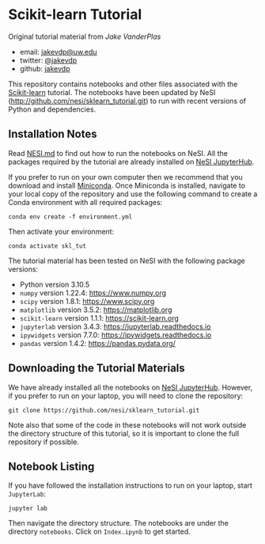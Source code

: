 # Scikit-learn Tutorial

Original tutorial material from *Jake VanderPlas*

- email: <jakevdp@uw.edu>
- twitter: [@jakevdp](https://twitter.com/jakevdp)
- github: [jakevdp](http://github.com/jakevdp)

This repository contains notebooks and other files associated with the [Scikit-learn](http://scikit-learn.org) tutorial.
The notebooks have been updated by NeSI (http://github.com/nesi/sklearn_tutorial.git) to run with recent versions of Python and dependencies.


## Installation Notes

Read [NESI.md](NESI.md) to find out how to run the notebooks on NeSI.
All the packages required by the tutorial are already installed on [NeSI JupyterHub](https://jupyter.nesi.org.nz/).

If you prefer to run on your own computer then we recommend that you download and install [Miniconda](https://docs.conda.io/en/latest/miniconda.html).
Once Miniconda is installed, navigate to your local copy of the repository and use the following command to create a Conda environment with all required packages:

```
conda env create -f environment.yml
```

Then activate your environment:

```
conda activate skl_tut
```

The tutorial material has been tested on NeSI with the following package versions:

- Python version 3.10.5
- `numpy` version 1.22.4: https://www.numpy.org
- `scipy` version 1.8.1: https://www.scipy.org
- `matplotlib` version 3.5.2: https://matplotlib.org
- `scikit-learn` version 1.1.1: https://scikit-learn.org
- `jupyterlab` version 3.4.3: https://jupyterlab.readthedocs.io
- `ipywidgets` version 7.7.0: https://ipywidgets.readthedocs.io
- `pandas` version 1.4.2: https://pandas.pydata.org/


## Downloading the Tutorial Materials

We have already installed all the notebooks on [NeSI JupyterHub](https://jupyter.nesi.org.nz/).
However, if you prefer to run on your laptop, you will need to clone the repository:

```
git clone https://github.com/nesi/sklearn_tutorial.git
```

Note also that some of the code in these notebooks will not work outside the directory structure of this tutorial, so it is important to clone the full repository if possible.


## Notebook Listing

If you have followed the installation instructions to run on your laptop, start `JupyterLab`:

```
jupyter lab 
```

Then navigate the directory structure.
The notebooks are under the directory `notebooks`.
Click on `Index.ipynb` to get started.
